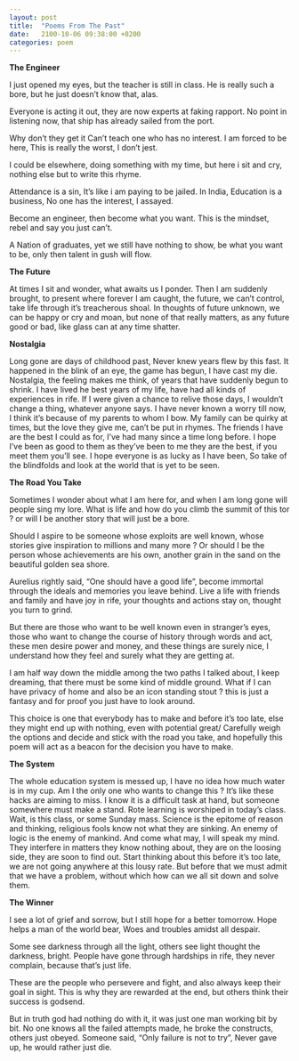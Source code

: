 ```yaml
---
layout: post
title:  "Poems From The Past"
date:   2100-10-06 09:38:00 +0200
categories: poem
---
```


**The Engineer**

I just opened my eyes,
but the teacher is still in class.
He is really such a bore,
but he just doesn’t know that, alas.

Everyone is acting it out,
they are now experts at faking rapport.
No point in listening now,
that ship has already sailed from the port.

Why don’t they get it 
Can’t teach one who has no interest.
I am forced to be here,
This is really the worst, I don’t jest.

I could be elsewhere,
doing something with my time,
but here i sit and cry,
nothing else but to write this rhyme.

Attendance is a sin,
It’s like i am paying to be jailed.
In India, Education is a business,
No one has the interest, I assayed.

Become an engineer,
then become what you want.
This is the mindset,
rebel and say you just can’t.

A Nation of graduates,
yet we still have nothing to show,
be what you want to be,
only then talent in gush will flow.

**The Future**

At times I sit and wonder,
what awaits us I ponder.
Then I am suddenly brought,
to present where forever I am caught,
the future, we can’t control,
take life through it’s treacherous shoal.
In thoughts of future unknown,
we can be happy or cry and moan,
but none of that really matters,
as any future good or bad,
like glass can at any time shatter.

**Nostalgia**

Long gone are days of childhood past,
Never knew years flew by this fast.
It happened in the blink of an eye,
the game has begun, I have cast my die.
Nostalgia, the feeling makes me think,
of years that have suddenly begun to shrink.
I have lived he best years of my life,
have had all kinds of experiences in rife.
If I were given a chance to relive those days,
I wouldn’t change a thing, whatever anyone says.
I have never known a worry till now,
I think it’s because of my parents to whom I bow.
My family can be quirky at times,
but the love they give me, can’t be put in rhymes.
The friends I have are the best I could as for,
I’ve had many since a time long before.
I hope I’ve been as good to them as they’ve been to me
they are the best, if you meet them you’ll see.
I hope everyone is as lucky as I have been,
So take of the blindfolds and look at the world that is yet to be seen.

**The Road You Take**

Sometimes I wonder about what I am here for,
and when I am long gone will people sing my lore.
What is life and how do you climb the summit of this tor ?
or will I be another story that will just be a bore.

Should I aspire to be someone whose exploits are well known,
whose stories give inspiration to millions and many more ?
Or should I be the person whose achievements are his own,
another grain in the sand on the beautiful golden sea shore.

Aurelius rightly said, “One should have a good life”,
become immortal through the ideals and memories you leave behind.
Live a life with friends and family and have joy in rife,
your thoughts and actions stay on, thought you turn to grind.

But there are those who want to be well known even in stranger’s eyes,
those who want to change the course of history through words and act,
these men desire power and money, and these things are surely nice,
I understand how they feel and surely what they are getting at.

I am half way down the middle among the two paths I talked about,
I keep dreaming, that there must be some kind of middle ground.
What if I can have privacy of home and also be an icon standing stout ?
this is just a fantasy and for proof you just have to look around.

This choice is one that everybody has to make and before it’s too late,
else they might end up with nothing, even with potential great/
Carefully weigh the options and decide and stick with the road you take,
and hopefully this poem will act as a beacon for the decision you have to make.

**The System**

The whole education system is messed up,
I have no idea how much water is in my cup.
Am I the only one who wants to change this ?
It’s like these hacks are aiming to miss.
I know it is a difficult task at hand,
but someone somewhere must make a stand.
Rote learning is worshiped in today’s class.
Wait, is this class, or some Sunday mass.
Science is the epitome of reason and thinking,
religious fools know not what they are sinking.
An enemy of logic is the enemy of mankind.
And come what may, I will speak my mind.
They interfere in matters they know nothing about,
they are on the loosing side, they are soon to find out.
Start thinking about this before it’s too late,
we are not going anywhere at this lousy rate.
But before that we must admit that we have a problem,
without which how can we all sit down and solve them.

**The Winner**

I see a lot of grief and sorrow,
but I still hope for a better tomorrow.
Hope helps a man of the world bear,
Woes and troubles amidst all despair.

Some see darkness through all the light,
others see light thought the darkness, bright.
People have gone through hardships in rife,
they never complain, because that’s just life.

These are the people who persevere and fight,
and also always keep their goal in sight.
This is why they are rewarded at the end,
but others think their success is godsend.

But in truth god had nothing do with it,
it was just one man working bit by bit.
No one knows all the failed attempts made,
he broke the constructs, others just obeyed.
Someone said, “Only failure is not to try”,
Never gave up, he would rather just die.